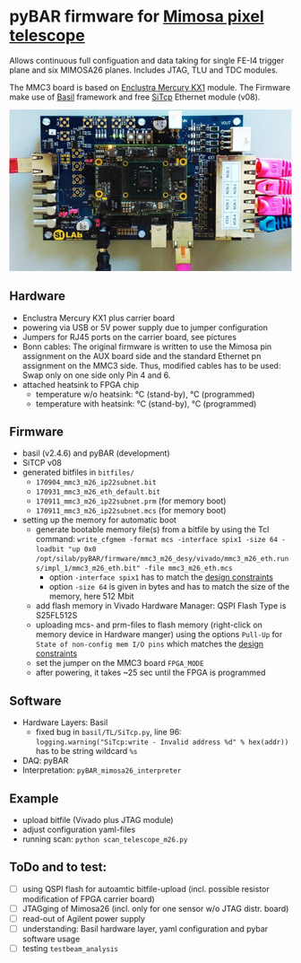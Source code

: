 # pyBAR firmware for [Mimosa pixel telescope](https://telescopes.desy.de/)

Allows continuous full configuation and data taking for single FE-I4 trigger plane and six MIMOSA26 planes. Includes JTAG, TLU and TDC modules.

The MMC3 board is based on [Enclustra Mercury KX1](http://www.enclustra.com/en/products/fpga-modules/mercury-kx1/) module.
The Firmware make use of [Basil](https://github.com/SiLab-Bonn/basil) framework and free [SiTcp](http://sitcp.bbtech.co.jp/) Ethernet module (v08).

![MMC3 board](m26_mmc3.jpg "MMC3 Board")


## Hardware

* Enclustra Mercury KX1 plus carrier board
* powering via USB or 5V power supply due to jumper configuration
* Jumpers for RJ45 ports on the carrier board, see pictures
* Bonn cables: The original firmware is written to use the Mimosa pin assignment on the AUX board side and the standard Ethernet pn assignment on the MMC3 side. Thus, modified cables has to be used: Swap only on one side only Pin 4 and 6.
* attached heatsink to FPGA chip
    * temperature w/o heatsink:  °C (stand-by), °C (programmed)
    * temperature with heatsink:  °C (stand-by), °C (programmed)

## Firmware

* basil (v2.4.6) and pyBAR (development)
* SiTCP v08
* generated bitfiles in ```bitfiles/```
    * ```170904_mmc3_m26_ip22subnet.bit```
    * ```170931_mmc3_m26_eth_default.bit```
    * ```170911_mmc3_m26_ip22subnet.prm``` (for memory boot)
    * ```170911_mmc3_m26_ip22subnet.mcs``` (for memory boot)
* setting up the memory for automatic boot
    * generate bootable memory file(s) from a bitfile by using the Tcl command: ```write_cfgmem -format mcs -interface spix1 -size 64 -loadbit "up 0x0 /opt/silab/pyBAR/firmware/mmc3_m26_desy/vivado/mmc3_m26_eth.runs/impl_1/mmc3_m26_eth.bit" -file mmc3_m26_eth.mcs```
        * option ```-interface spix1``` has to match the [design constraints](https://github.com/dreyling/pyBAR/blob/7ca2a5f46e5062f5f9b9d21f015741e44e7f3138/firmware/mmc3_m26_desy/src/mmc3.xdc#L238)
        * option ```-size 64``` is given in bytes and has to match the size of the memory, here 512 Mbit
    * add flash memory in Vivado Hardware Manager: QSPI Flash Type is S25FL512S
    * uploading mcs- and prm-files to flash memory (right-click on memory device in Hardware manger) using the options ```Pull-Up``` for ```State of non-config mem I/O pins``` which matches the [design constraints](https://github.com/dreyling/pyBAR/blob/7ca2a5f46e5062f5f9b9d21f015741e44e7f3138/firmware/mmc3_m26_desy/src/mmc3.xdc#L102)
    * set the jumper on the MMC3 board ```FPGA_MODE```
    * after powering, it takes ~25 sec until the FPGA is programmed

## Software

* Hardware Layers: Basil
    * fixed bug in ```basil/TL/SiTcp.py```, line 96: ```logging.warning("SiTcp:write - Invalid address %d" % hex(addr))``` has to be string wildcard ```%s```
* DAQ: pyBAR
* Interpretation: ```pyBAR_mimosa26_interpreter```

## Example

* upload bitfile (Vivado plus JTAG module)
* adjust configuration yaml-files
* running scan: ```python scan_telescope_m26.py```

## ToDo and to test:

- [ ] using QSPI flash for autoamtic bitfile-upload (incl. possible resistor modification of FPGA carrier board)
- [ ] JTAGging of Mimosa26 (incl. only for one sensor w/o JTAG distr. board)
- [ ] read-out of Agilent power supply
- [ ] understanding: Basil hardware layer, yaml configuration and pybar software usage
- [ ] testing ```testbeam_analysis``` 

